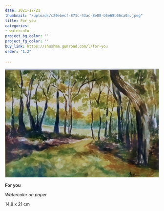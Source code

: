 ```yaml
---
date: 2021-12-21
thumbnail: "/uploads/c20ebecf-871c-43ac-8e88-b6e68b56ca0a.jpeg"
title: For you
categories:
- watercolor
project_bg_color: ''
project_fg_color: ''
buy_link: https://shushma.gumroad.com/l/for-you
order: "1.2"

---
```

![](/uploads/c20ebecf-871c-43ac-8e88-b6e68b56ca0a.jpeg)

**For you**

_Watercolor on paper_

14.8 x 21 cm